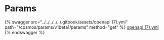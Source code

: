 # Params

{% swagger src="../../../../../.gitbook/assets/openapi (7).yml" path="/cosmos/params/v1beta1/params" method="get" %}
[openapi (7).yml](<../../../../../.gitbook/assets/openapi (7).yml>)
{% endswagger %}
